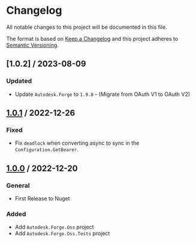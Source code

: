# Changelog
All notable changes to this project will be documented in this file.

The format is based on [Keep a Changelog](http://keepachangelog.com/en/1.0.0/)
and this project adheres to [Semantic Versioning](http://semver.org/spec/v2.0.0.html).

## [1.0.2] / 2023-08-09
### Updated
- Update `Autodesk.Forge` to `1.9.8` - (Migrate from OAuth V1 to OAuth V2)

## [1.0.1] / 2022-12-26
### Fixed
- Fix `deadlock` when converting async to sync in the `Configuration.GetBearer`.

## [1.0.0] / 2022-12-20
### General
- First Release to Nuget
### Added
- Add `Autodesk.Forge.Oss` project
- Add `Autodesk.Forge.Oss.Tests` project

[vNext]: ../../compare/1.0.0...HEAD
[1.0.1]: ../../compare/1.0.0...1.0.1
[1.0.0]: ../../compare/1.0.0